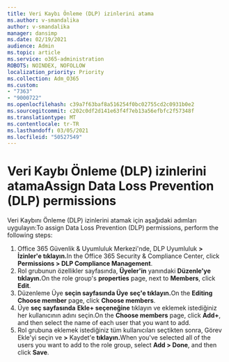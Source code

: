 ```yaml
---
title: Veri Kaybı Önleme (DLP) izinlerini atama
ms.author: v-smandalika
author: v-smandalika
manager: dansimp
ms.date: 02/19/2021
audience: Admin
ms.topic: article
ms.service: o365-administration
ROBOTS: NOINDEX, NOFOLLOW
localization_priority: Priority
ms.collection: Adm_O365
ms.custom:
- "7363"
- "9000722"
ms.openlocfilehash: c39a7f63baf8a516254f0bc02755cd2c0931b0e2
ms.sourcegitcommit: c202c0df2d141e63f4f7eb13a56efbfc2f57348f
ms.translationtype: MT
ms.contentlocale: tr-TR
ms.lasthandoff: 03/05/2021
ms.locfileid: "50527549"
---
```

# <a name="assign-data-loss-prevention-dlp-permissions"></a><span data-ttu-id="8c0af-102">Veri Kaybı Önleme (DLP) izinlerini atama</span><span class="sxs-lookup"><span data-stu-id="8c0af-102">Assign Data Loss Prevention (DLP) permissions</span></span>

<span data-ttu-id="8c0af-103">Veri Kaybını Önleme (DLP) izinlerini atamak için aşağıdaki adımları uygulayın:</span><span class="sxs-lookup"><span data-stu-id="8c0af-103">To assign Data Loss Prevention (DLP) permissions, perform the following steps:</span></span>

1. <span data-ttu-id="8c0af-104">Office 365 Güvenlik & Uyumluluk Merkezi'nde, DLP Uyumluluk **> İzinler'e tıklayın.**</span><span class="sxs-lookup"><span data-stu-id="8c0af-104">In the Office 365 Security & Compliance Center, click **Permissions > DLP Compliance Management**.</span></span>
2. <span data-ttu-id="8c0af-105">Rol grubunun özellikler sayfasında, **Üyeler'in** yanındaki **Düzenle'ye** **tıklayın.**</span><span class="sxs-lookup"><span data-stu-id="8c0af-105">On the role group's **properties** page, next to **Members**, click **Edit**.</span></span>
3. <span data-ttu-id="8c0af-106">Düzenleme Üye **seçin sayfasında Üye** **seç'e tıklayın.**</span><span class="sxs-lookup"><span data-stu-id="8c0af-106">On the **Editing Choose member** page, click **Choose members**.</span></span>
4. <span data-ttu-id="8c0af-107">Üye **seç sayfasında** **Ekle+ seçeneğine** tıklayın ve eklemek istediğiniz her kullanıcının adını seçin.</span><span class="sxs-lookup"><span data-stu-id="8c0af-107">On the **Choose members** page, click **Add+**, and then select the name of each user that you want to add.</span></span>
5. <span data-ttu-id="8c0af-108">Rol grubuna eklemek istediğiniz tüm kullanıcıları seçtikten sonra, Görev Ekle'yi seçin ve **>** Kaydet'e **tıklayın.**</span><span class="sxs-lookup"><span data-stu-id="8c0af-108">When you've selected all of the users you want to add to the role group, select **Add > Done**, and then click **Save**.</span></span>
